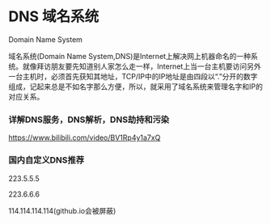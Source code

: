 # DNS 域名系统

Domain Name System

域名系统(Domain Name System,DNS)是Internet上解决网上机器命名的一种系统。就像拜访朋友要先知道别人家怎么走一样，Internet上当一台主机要访问另外一台主机时，必须首先获知其地址，TCP/IP中的IP地址是由四段以“.”分开的数字组成，记起来总是不如名字那么方便，所以，就采用了域名系统来管理名字和IP的对应关系。

### 详解DNS服务，DNS解析，DNS劫持和污染

https://www.bilibili.com/video/BV1Rp4y1a7xQ

### 国内自定义DNS推荐

223.5.5.5

223.6.6.6

114.114.114.114(github.io会被屏蔽)